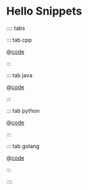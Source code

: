 # Hello Snippets

:::: tabs

::: tab cpp

@[code](@snippets/cpp/main/hello.cpp)

:::

::: tab java

@[code](@snippets/java/src/main/java/Hello.java)

:::

::: tab python

@[code](@snippets/python/snippets/hello.py)

:::

::: tab golang

@[code](@snippets/golang/main/hello.go)

:::

::::
